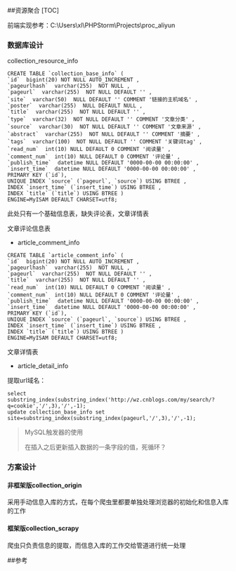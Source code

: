 ##资源聚合
[TOC]

前端实现参考：C:\Users\xl\PHPStorm\Projects\proc_aliyun

### 数据库设计

collection_resource_info

```mysql
CREATE TABLE `collection_base_info` (
`id`  bigint(20) NOT NULL AUTO_INCREMENT ,
`pageurlhash`  varchar(255)  NOT NULL ,
`pageurl`  varchar(255)  NOT NULL DEFAULT '' ,
`site`  varchar(50)  NULL DEFAULT '' COMMENT '链接的主机域名' ,
`poster`  varchar(255)  NULL DEFAULT NULL ,
`title`  varchar(255)  NOT NULL DEFAULT '' ,
`type`  varchar(32)  NOT NULL DEFAULT '' COMMENT '文章分类' ,
`source`  varchar(30)  NOT NULL DEFAULT '' COMMENT '文章来源' ,
`abstract`  varchar(255)  NOT NULL DEFAULT '' COMMENT '摘要' ,
`tags`  varchar(100)  NOT NULL DEFAULT '' COMMENT '关键词tag' ,
`read_num`  int(10) NULL DEFAULT 0 COMMENT '阅读量' ,
`comment_num`  int(10) NULL DEFAULT 0 COMMENT '评论量' ,
`publish_time`  datetime NULL DEFAULT '0000-00-00 00:00:00' ,
`insert_time`  datetime NULL DEFAULT '0000-00-00 00:00:00' ,
PRIMARY KEY (`id`),
UNIQUE INDEX `source` (`pageurl`, `source`) USING BTREE ,
INDEX `insert_time` (`insert_time`) USING BTREE ,
INDEX `title` (`title`) USING BTREE )
ENGINE=MyISAM DEFAULT CHARSET=utf8;
```

此处只有一个基础信息表，缺失评论表，文章详情表

文章评论信息表

- article_comment_info

```mysql
CREATE TABLE `article_comment_info` (
`id`  bigint(20) NOT NULL AUTO_INCREMENT ,
`pageurlhash`  varchar(255)  NOT NULL ,
`pageurl`  varchar(255)  NOT NULL DEFAULT '' ,
`title`  varchar(255)  NOT NULL DEFAULT '' ,
`read_num`  int(10) NULL DEFAULT 0 COMMENT '阅读量' ,
`comment_num`  int(10) NULL DEFAULT 0 COMMENT '评论量' ,
`publish_time`  datetime NULL DEFAULT '0000-00-00 00:00:00' ,
`insert_time`  datetime NULL DEFAULT '0000-00-00 00:00:00' ,
PRIMARY KEY (`id`),
UNIQUE INDEX `source` (`pageurl`, `source`) USING BTREE ,
INDEX `insert_time` (`insert_time`) USING BTREE ,
INDEX `title` (`title`) USING BTREE )
ENGINE=MyISAM DEFAULT CHARSET=utf8;
```

文章详情表

- article_detail_info

提取url域名：

```mysql
select substring_index(substring_index('http://wz.cnblogs.com/my/search/?q=cookie','/',3),'/',-1);
update collection_base_info set site=substring_index(substring_index(pageurl,'/',3),'/',-1);
```

> MySQL触发器的使用
>
> 在插入之后更新插入数据的一条字段的值，死循环？

### 方案设计

#### 非框架版collection_origin

采用手动信息入库的方式，在每个爬虫里都要单独处理浏览器的初始化和信息入库的工作

#### 框架版collection_scrapy

爬虫只负责信息的提取，而信息入库的工作交给管道进行统一处理

 ##参考